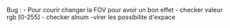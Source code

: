 Bug : 
    - Pour courir changer la FOV pour avoir un bon effet
    - checker valeur rgb [0-255]
    - checker alnum
    -virer les possibilite d'expace